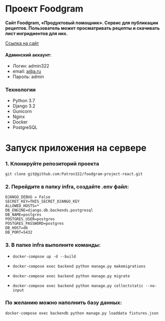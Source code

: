 # Проект Foodgram
**Сайт Foodgram, «Продуктовый помощник».
Сервис для публикации рецептов. Пользователь может просматривать рецепты и скачивать лист ингридиентов для них.**

[Ссылка на сайт](http://51.250.110.250)

#### Админский аккаунт:

- Логин: admin322
- email: a@a.ru
- Пароль: admin

### Технологии
- Python 3.7
- Django 3.2
- Gunicorn
- Nginx
- Docker
- PostgreSQL

# Запуск приложения на сервере
### 1. Клонируйте репозиторий проекта

`git clone git@github.com:Patron322/foodgram-project-react.git`

### 2. Перейдите в папку infra, создайте .env файл:

```
DJANGO_DEBUG = False
SECRET_KEY=THIS_SECRET_DJANGO_KEY
ALLOWED_HOSTS=*
DB_ENGINE=django.db.backends.postgresql
DB_NAME=postgres
POSTGRES_USER=postgres
POSTGRES_PASSWORD=postgres
DB_HOST=db
DB_PORT=5432
```

### 3. В папке infra выполните команды:

- `docker-compose up -d --build`

- `docker-compose exec backend python manage.py makemigrations`

- `docker-compose exec backend python manage.py migrate`

- `docker-compose exec backend python manage.py collectstatic --no-input`

### По желанию можно наполнить базу данных:

`docker-compose exec backendb python manage.py loaddata fixtures.json`
